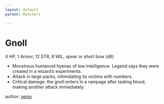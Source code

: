 ```yaml
---
layout: default
parent: Monsters

---
```

# Gnoll
4 HP, 1 Armor, 12 STR, 8 WIL, spear or short bow (d6)  
- Monstrous humanoid hyenas of low intelligence.   Legend says they were created in a wizard’s experiments.  
- Attack in large packs, intimidating its victims with numbers.  
- Critical damage: the gnoll enters in a rampage after tasting blood, making another attack immediately.  

author: [xenio](https://xenioinabottle.blogspot.com/2021/02/classic-monsters-for-cairnito-part-1.html)

